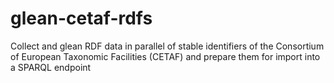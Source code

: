 # glean-cetaf-rdfs
Collect and glean RDF data in parallel of stable identifiers of the Consortium of European Taxonomic Facilities (CETAF) and prepare them for import into a SPARQL endpoint
